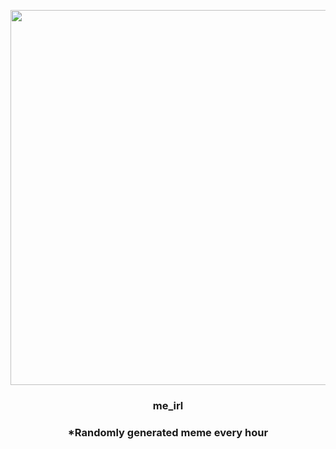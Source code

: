 <p align="center">
        <img src="https://i.redd.it/y183fbrlea191.png" width="600" height="600">
        </p>
        <h3 align="center">me_irl</h3>
        <h3 align="center">*Randomly generated meme every hour</h3>
    